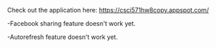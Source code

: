 Check out the application here: https://csci571hw8copy.appspot.com/ 

-Facebook sharing feature doesn't work yet.

-Autorefresh feature doesn't work yet.
